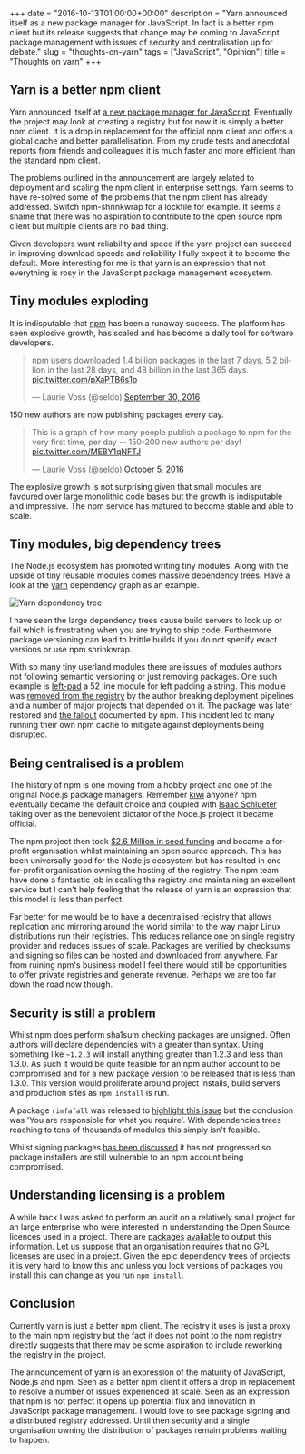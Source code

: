 +++
date = "2016-10-13T01:00:00+00:00"
description = "Yarn announced itself as a new package manager for JavaScript. In fact is a better npm client but its release suggests that change may be coming to JavaScript package management with issues of security and centralisation up for debate."
slug = "thoughts-on-yarn"
tags = ["JavaScript", "Opinion"]
title = "Thoughts on yarn"
+++

## Yarn is a better npm client

Yarn announced itself at [a new package manager for JavaScript][6]. Eventually
the project may look at creating a registry but for now it is simply a better
npm client. It is a drop in replacement for the official npm client and offers a
global cache and better parallelisation. From my crude tests and anecdotal
reports from friends and colleagues it is much faster and more efficient than
the standard npm client.

The problems outlined in the announcement are largely related to deployment and
scaling the npm client in enterprise settings. Yarn seems to have re-solved some
of the problems that the npm client has already addressed. Switch npm-shrinkwrap
for a lockfile for example. It seems a shame that there was no aspiration to
contribute to the open source npm client but multiple clients are no bad thing.

Given developers want reliability and speed if the yarn project can succeed in
improving download speeds and reliability I fully expect it to become the
default. More interesting for me is that yarn is an expression that not
everything is rosy in the JavaScript package management ecosystem.

## Tiny modules exploding

It is indisputable that [npm][2] has been a runaway success. The platform has
seen explosive growth, has scaled and has become a daily tool for software
developers.

<blockquote class="twitter-tweet" data-lang="en"><p lang="en" dir="ltr">npm users downloaded 1.4 billion packages in the last 7 days, 5.2 billion in the last 28 days, and 48 billion in the last 365 days. <a href="https://t.co/pXaPTB6s1p">pic.twitter.com/pXaPTB6s1p</a></p>&mdash; Laurie Voss (@seldo) <a href="https://twitter.com/seldo/status/781716700618260482">September 30, 2016</a></blockquote>

<script async src="//platform.twitter.com/widgets.js"></script>

150 new authors are now publishing packages every day.

<blockquote class="twitter-tweet" data-lang="en"><p lang="en" dir="ltr">This is a graph of how many people publish a package to npm for the very first time, per day -- 150-200 new authors per day! <a href="https://t.co/MEBY1qNFTJ">pic.twitter.com/MEBY1qNFTJ</a></p>&mdash; Laurie Voss (@seldo) <a href="https://twitter.com/seldo/status/783811524498296832">October 5, 2016</a></blockquote>

<script async src="//platform.twitter.com/widgets.js"></script>

The explosive growth is not surprising given that small modules are favoured
over large monolithic code bases but the growth is indisputable and impressive.
The npm service has matured to become stable and able to scale.

## Tiny modules, big dependency trees

The Node.js ecosystem has promoted writing tiny modules. Along with the upside
of tiny reusable modules comes massive dependency trees. Have a look at the
[yarn][1] dependency graph as an example.

![Yarn dependency tree][14]

I have seen the large dependency trees cause build servers to lock up or fail
which is frustrating when you are trying to ship code. Furthermore package
versioning can lead to brittle builds if you do not specify exact versions or
use npm shrinkwrap.

With so many tiny userland modules there are issues of modules authors not
following semantic versioning or just removing packages. One such example is
[left-pad][3] a 52 line module for left padding a string. This module was
[removed from the registry][4] by the author breaking deployment pipelines and a
number of major projects that depended on it. The package was later restored and
[the fallout][5] documented by npm. This incident led to many running their own
npm cache to mitigate against deployments being disrupted.

## Being centralised is a problem

The history of npm is one moving from a hobby project and one of the original
Node.js package managers. Remember [kiwi][9] anyone? npm eventually became the
default choice and coupled with [Isaac Schlueter][10] taking over as the
benevolent dictator of the Node.js project it became official.

The npm project then took [$2.6 Million in seed funding][11] and became a
for-profit organisation whilst maintaining an open source approach. This has
been universally good for the Node.js ecosystem but has resulted in one
for-profit organisation owning the hosting of the registry. The npm team have
done a fantastic job in scaling the registry and maintaining an excellent
service but I can't help feeling that the release of yarn is an expression that
this model is less than perfect.

Far better for me would be to have a decentralised registry that allows
replication and mirroring around the world similar to the way major Linux
distributions run their registries. This reduces reliance one on single registry
provider and reduces issues of scale. Packages are verified by checksums and
signing so files can be hosted and downloaded from anywhere. Far from ruining
npm's business model I feel there would still be opportunities to offer private
registries and generate revenue. Perhaps we are too far down the road now
though.

## Security is still a problem

Whilst npm does perform sha1sum checking packages are unsigned. Often authors
will declare dependencies with a greater than syntax. Using something like
`~1.2.3` will install anything greater than 1.2.3 and less than 1.3.0. As such
it would be quite feasible for an npm author account to be compromised and for a
new package version to be released that is less than 1.3.0. This version would
proliferate around project installs, build servers and production sites as
`npm install` is run.

A package `rimfafall` was released to [highlight this issue][7] but the
conclusion was 'You are responsible for what you require'. With dependencies
trees reaching to tens of thousands of modules this simply isn't feasible.

Whilst signing packages [has been discussed][8] it has not progressed so package
installers are still vulnerable to an npm account being compromised.

## Understanding licensing is a problem

A while back I was asked to perform an audit on a relatively small project for
an large enterprise who were interested in understanding the Open Source
licences used in a project. There are [packages][12] [available][13] to output
this information. Let us suppose that an organisation requires that no GPL
licenses are used in a project. Given the epic dependency trees of projects it
is very hard to know this and unless you lock versions of packages you install
this can change as you run `npm install`.

## Conclusion

Currently yarn is just a better npm client. The registry it uses is just a proxy
to the main npm registry but the fact it does not point to the npm registry
directly suggests that there may be some aspiration to include reworking the
registry in the project.

The announcement of yarn is an expression of the maturity of JavaScript, Node.js
and npm. Seen as a better npm client it offers a drop in replacement to resolve
a number of issues experienced at scale. Seen as an expression that npm is not
perfect it opens up potential flux and innovation in JavaScript package
management. I would love to see package signing and a distributed registry
addressed. Until then security and a single organisation owning the distribution
of packages remain problems waiting to happen.

[1]: http://npm.anvaka.com/#/view/2d/yarn
[2]: https://www.npmjs.com/
[3]: https://github.com/stevemao/left-pad/blob/master/index.js
[4]: http://www.theregister.co.uk/2016/03/23/npm_left_pad_chaos/
[5]: http://blog.npmjs.org/post/141577284765/kik-left-pad-and-npm
[6]:
  https://code.facebook.com/posts/1840075619545360/yarn-a-new-package-manager-for-javascript/
[7]: https://blog.liftsecurity.io/2015/01/27/a-malicious-module-on-npm
[8]: https://github.com/node-forward/discussions/issues/29
[9]: https://github.com/ciaranj/kiwi
[10]: http://blog.izs.me/
[11]: http://blog.npmjs.org/post/76320673650/funding
[12]: https://www.npmjs.com/package/nlf
[13]: https://github.com/marcello3d/node-licensecheck
[14]: /images/articles/yarn-dependencies.webp "Yarn dependency tree"
